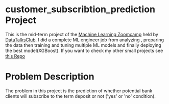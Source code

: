 # customer_subscribtion_prediction Project
This is the mid-term project of the [Machine Learning Zoomcamp](https://github.com/alexeygrigorev/mlbookcamp-code/tree/master/course-zoomcamp) held by [DataTalksClub](https://datatalks.club/).
I did a complete ML engineer job from analyzing , preparing the data then training and tuning multiple ML models and finally deploying the best model(XGBoost). If you want to check my other small projects see [this Repo](https://github.com/AbdassalamAhmad/Machine-Learning-Zoomcamp)

# Problem Description
The problem in this project is the prediction of whether potential bank clients will subscribe to the term deposit or not ('yes' or 'no' condition).

